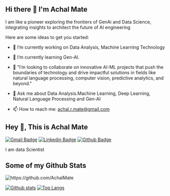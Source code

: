 ## Hi there 👋 I'm Achal Mate


 I am like a pioneer exploring the frontiers of GenAi and Data Science, integrating insights to architect the future of AI engineering

Here are some ideas to get you started:

- 🔭 I’m currently working on Data Analysis, Machine Learning Technology
- 🌱 I’m currently learning Gen-AI.
- 👯 "I’m looking to collaborate on innovative AI-ML projects that push the boundaries of technology and drive impactful solutions in fields like natural language processing, computer vision, predictive analytics, and beyond."

- 💬 Ask me about Data Analysis.Machine Learning, Deep Learning, Natural Language Processing and Gen-AI
- 📫 How to reach me: achal.r.mate@gmail.com


## Hey 👋, This is Achal Mate
[![Gmail Badge](https://img.shields.io/badge/-achalmate01@gmail.com-c14438?style=flat&logo=Gmail&logoColor=white&link=mailto:achalmate01@gmail.com)](mailto:achalmate01@gmail.com) 
[![Linkedin Badge](https://img.shields.io/badge/-https://www.linkedin.com/in/achalmate-232348188/-0072b1?style=flat&logo=Linkedin&logoColor=white&link=https://www.linkedin.com/in/https://www.linkedin.com/in/achalmate-232348188//)](https://www.linkedin.com/in/https://www.linkedin.com/in/achalmate-232348188//) [![Github Badge](https://img.shields.io/badge/-https://github.com/AchalMate-grey?style=flat&logo=github&logoColor=white&link=https://github.com/https://github.com/AchalMate/)](https://www.github.com/https://github.com/AchalMate/) <p align='left'>I am data Scientist</p>
## Some of my Github Stats
<p align=left> <img src=https://komarev.com/ghpvc/?username=https://github.com/AchalMate alt=https://github.com/AchalMate /> </p>

[![Github stats](https://github-readme-stats.vercel.app/api?username=https://github.com/AchalMate&show_icons=true&include_all_commits=true)](https://github.com/https://github.com/AchalMate/github-readme-stats)
[![Top Langs](https://github-readme-stats.vercel.app/api/top-langs/?username=https://github.com/AchalMate&layout=compact)](https://github.com/https://github.com/AchalMate/github-readme-stats)

